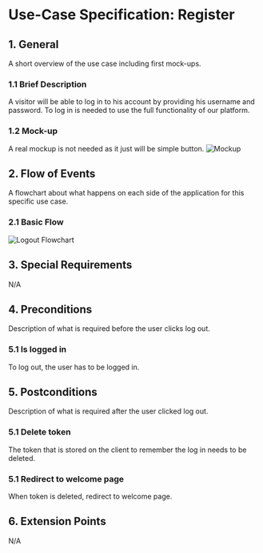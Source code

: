 # Use-Case Specification: Register


## 1. General
A short overview of the use case including first mock-ups.
### 1.1 Brief Description
A visitor will be able to log in to his account by providing his username and password. 
To log in is needed to use the full functionality of our platform.

### 1.2 Mock-up
A real mockup is not needed as it just will be simple button.
![Mockup](https://github.com/phoenixfeder/fc-com/raw/master/UseCases/Logout/LogoutMockupLarge.JPG)

## 2. Flow of Events
A flowchart about what happens on each side of the application for this specific use case. 
### 2.1 Basic Flow

![Logout Flowchart](https://github.com/phoenixfeder/fc-com/raw/master/UseCases/Logout/LogoutFlowchart.png)

	
## 3. Special Requirements

N/A


## 4. Preconditions
Description of what is required before the user clicks log out.

### 5.1 Is logged in
To log out, the user has to be logged in.
 
## 5. Postconditions
Description of what is required after the user clicked log out.

### 5.1 Delete token
The token that is stored on the client to remember the log in needs to be deleted.

### 5.1 Redirect to welcome page
When token is deleted, redirect to welcome page.


## 6. Extension Points
N/A 